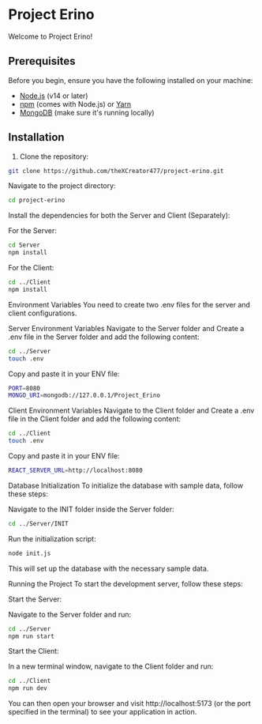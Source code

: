 # Project Erino

Welcome to Project Erino!

## Prerequisites

Before you begin, ensure you have the following installed on your machine:

- [Node.js](https://nodejs.org/) (v14 or later)
- [npm](https://www.npmjs.com/) (comes with Node.js) or [Yarn](https://yarnpkg.com/)
- [MongoDB](https://www.mongodb.com/) (make sure it's running locally)

## Installation

1. Clone the repository:

```bash
git clone https://github.com/theXCreator477/project-erino.git
```

Navigate to the project directory:
```bash
cd project-erino
```
Install the dependencies for both the Server and Client (Separately):

For the Server:

```bash
cd Server
npm install
```

For the Client:

```bash
cd ../Client
npm install
```

Environment Variables
You need to create two .env files for the server and client configurations.

Server Environment Variables
Navigate to the Server folder and Create a .env file in the Server folder and add the following content:

```bash
cd ../Server
touch .env
```

Copy and paste it in your ENV file:

```bash
PORT=8080
MONGO_URI=mongodb://127.0.0.1/Project_Erino
```

Client Environment Variables
Navigate to the Client folder and Create a .env file in the Client folder and add the following content:

```bash
cd ../Client
touch .env
```

Copy and paste it in your ENV file:

```bash
REACT_SERVER_URL=http://localhost:8080
```

Database Initialization
To initialize the database with sample data, follow these steps:

Navigate to the INIT folder inside the Server folder:

```bash
cd ../Server/INIT
```

Run the initialization script:

```bash
node init.js
```
This will set up the database with the necessary sample data.


Running the Project
To start the development server, follow these steps:

Start the Server:

Navigate to the Server folder and run:

```bash
cd ../Server
npm run start
```

Start the Client:

In a new terminal window, navigate to the Client folder and run:

```bash
cd ../Client
npm run dev
```

You can then open your browser and visit http://localhost:5173 (or the port specified in the terminal) to see your application in action.
